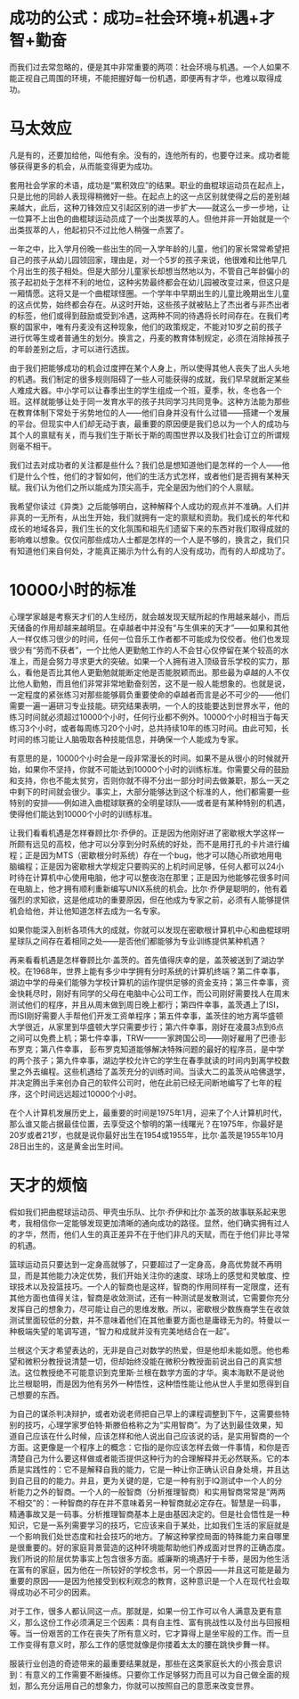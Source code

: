 # 成功的公式：成功=社会环境+机遇+才智+勤奋

而我们过去常忽略的，便是其中非常重要的两项：社会环境与机遇。一个人如果不能正视自己周围的环境，不能把握好每一份机遇，即便再有才华，也难以取得成功。

# 马太效应

凡是有的，还要加给他，叫他有余。没有的，连他所有的，也要夺过来。成功者能够获得更多的机会，从而能变得更为成功。

套用社会学家的术语，成功是“累积效应”的结果。职业的曲棍球运动员在起点上，只是比他的同龄人表现得稍微好一些。在起点上的这一点区别就使得之后的差别越来越大，此后，这种刀锋效应又引起区别的进一步扩大——就这么一步一步地，让一位算不上出色的曲棍球运动员成了一个出类拔萃的人。但他并非一开始就是一个出类拔萃的人，他起初只不过比他人稍强一点罢了。

一年之中，比入学月份晚一些出生的同一入学年龄的儿童，他们的家长常常希望把自己的孩子从幼儿园领回家，理由是，对一个5岁的孩子来说，他很难和比他早几个月出生的孩子相处。但是大部分儿童家长却想当然地以为，不管自己年龄偏小的孩子起初处于怎样不利的地位，这种劣势最终都会在幼儿园被改变过来，但这只是一厢情愿。这将又是一个曲棍球怪圈。一个学年中早期出生的儿童比晚期出生儿童的这点优势，始终都会存在。从这时开始，这些孩子就被贴上了杰出者与非杰出者的标签，他们或得到鼓励或受到冷遇，这两种不同的待遇将长时间存在。在我们考察的国家中，唯有丹麦没有这种现象，他们的政策规定，不能对10岁之前的孩子进行优等生或者普通生的划分。换言之，丹麦的教育体制规定，必须在消除掉孩子的年龄差别之后，才可以进行选拔。

由于我们把能够成功的机会过度押在某个人身上，所以使得其他人丧失了出人头地的机遇。我们制定的很多规则阻碍了一些人可能获得的成就，我们早早就断定某些人难成大器。中小学可以让春季出生的学生组成一个班，夏季，秋，冬也各一个班。这样就能够让处于同一发育水平的孩子共同学习共同竞争。这种方法能为那些在教育体制下常处于劣势地位的人——他们自身并没有什么过错——搭建一个发展的平台。但现实中人们却无动于衷，最重要的原因便是我们总以为一个人的成功与其个人的禀赋有关，而与我们生于斯长于斯的周围世界以及我们社会订立的所谓规则毫不相干。

我们过去对成功者的关注都是些什么？我们总是想知道他们是怎样的一个人——他们是什么个性，他们的才智如何，他们的生活方式怎样，或者他们是否拥有某种天赋。我们认为他们之所以能成为顶尖高手，完全是因为他们的个人禀赋。

我希望你读过《异类》之后能够明白，这种解释个人成功的观点并不准确。人们并非真的一无所有，从出生开始，我们就拥有一定的禀赋和资助。我们成长的年代和成长的地域各异，我们生长的文化氛围和祖先们遗留下来的东西对我们取得成就的影响难以想象。仅仅问那些成功人士都是怎样的一个人是不够的，换言之，我们只有知道他们来自何处，才能真正揭示为什么有的人没有成功，而有的人却成功了。

# 10000小时的标准

心理学家越是考察天才们的人生经历，就会越发现天赋所起的作用越来越小，而后天储备的作用却越来越明显。在卓越者中并没有“与生俱来的天才”——如果和其他人一样仅练习很少的时间，任何一位音乐工作者都不可能成为佼佼者。他们也发现很少有“劳而不获者”，一个比他人更勤勉工作的人不会甘心仅停留在某个较高的水准上，而是会努力寻求更大的突破。如果一个人拥有进入顶级音乐学校的实力，那么，看他是否比其他人更勤勉就能断定他是否能脱颖而出。那些最为卓越的人不仅比他人勤勉，而且他们非常非常地勤奋刻苦，这不是一般人能想象的。也就是说，一定程度的紧张练习对那些能够肩负重要使命的卓越者而言是必不可少的——他们需要一遍一遍研习专业技能。研究结果表明，一个人的技能要达到世界水平，他的练习时间就必须超过10000个小时，任何行业都不例外。10000个小时相当于每天练习3个小时，或者每周练习20个小时，总共持续10年的练习时间。由此可知，长时间的练习能让人脑吸取各种技能信息，并确保一个人能成为专家。

有意思的是，10000个小时会是一段非常漫长的时间。如果不是从很小的时候就开始，如果你不坚持，你就不可能达到10000个小时的训练标准。你需要父母的鼓励和支持，你也不能太贫穷，否则你就不得不分出一部分时间去做兼职，那么一天之中剩下的时间就会很少。事实上，大部分能够达到这个标准的人，他们都需要一些特别的安排——例如进入曲棍球联赛的全明星球队——或者是有某种特别的机遇，使得他们能达到10000个小时的训练标准。

让我们看看机遇是怎样眷顾比尔·乔伊的。正是因为他刚好进了密歇根大学这样一所颇有远见的高校，他才可以分享到分时系统的好处，而不是用打孔的卡片进行编程；正是因为MTS（密歇根分时系统）存在一个bug，他才可以随心所欲地用电脑编程；正是因为密歇根大学规定只要购买的上机时间足够，任何人都可以24小时待在计算机中心使用电脑，他才可以整夜泡在那里；正是因为他能够花很多时间在电脑上，他才拥有顺利重新编写UNIX系统的机会。比尔·乔伊是聪明的，他有着强烈的求知欲，这是他成功的重要原因，但在他成为专家之前，必须有人能够提供机会给他，并让他知道怎样去成为一名专家。

如果你能深入剖析各项伟大的成就，你就可以发现在密歇根计算机中心和曲棍球明星球队之间存在着相同之处——是否他们都能够为专业训练提供某种机遇？

再来看看机遇是怎样眷顾比尔·盖茨的。首先值得庆幸的是，盖茨被送到了湖边学校。在1968年，世界上能有多少中学拥有分时系统的计算机终端？第二件幸事，湖边中学的母亲们能够为学校计算机的运作提供足够的资金支持；第三件幸事，资金快耗尽时，刚好有同学的父母在电脑中心公司工作，而公司刚好需要找人在周末测试他们的程序，并且从周末做到周日晚上都行；第四件幸事，盖茨遇上了ISI，而ISI刚好需要人手帮他们开发工资单程序；第五件幸事，盖茨住的地方离华盛顿大学很近，从家里到华盛顿大学只需要步行；第六件幸事，刚好在凌晨3点到6点之间可以免费上机；第七件幸事，TRW——一家跨国公司——刚好雇用了巴德·彭布罗克；第八件幸事， 彭布罗克知道能够解决特殊问题的最好的程序员，是中学的两个孩子；第九件幸事，湖边学校允许它的学生在春季就读的时间内到离学校数里之外去编程。这些机遇给了盖茨充分的训练时间。当读大二的盖茨从哈佛退学，并决定腾出手来创办自己的软件公司时，他在此前已经无间断地编写了七年的程序，这个时间远远超过10000个小时。

在个人计算机发展历史上，最重要的时间是1975年1月，迎来了个人计算机时代，那么谁又能占据最佳位置，去享受这个黎明的第一线曙光？在1975年，你最好是20岁或者21岁，也就是说你最好出生在1954或1955年，比尔·盖茨是1955年10月28日出生的，这是黄金出生时间。

# 天才的烦恼

假如我们把曲棍球运动员、甲壳虫乐队、比尔·乔伊和比尔·盖茨的故事联系起来思考，我相信你一定能够发现更加清晰的通向成功的路径。显然，他们确实拥有过人的才华，然而，他们人生的真正差异不在于他们非凡的天赋，而在于他们非比寻常的机遇。

篮球运动员只要达到一定身高就够了，只要超过了一定身高，身高优势就不再明显，而是其他能力决定优势，我们开始关注你的速度、球场上的感觉和灵敏度、控球技术以及投篮技巧。一个人的智商也是这样，智商的作用同样有一定限度，还有其他方面也值得关注，智商是收敛测试，还有一种测试是发散测试，它需要你充分发挥自己的想象力，尽可能让自己的思维发散。所以，密歇根少数族裔学生在收敛测试里面较低的分数，并不意味着他们在其他重要方面也是庸碌无为的。特曼以一种极端失望的笔调写道，“智力和成就并没有完美地结合在一起”。

兰根这个天才希望表达的，无非是自己对数学的热爱，但是他却未能如愿。他也希望和微积分教授说清楚一切，但却始终没能在微积分教授面前说出自己的真实想法。这位教授绝不可能意识到克里斯·兰根在数学方面的才华。奥本海默不是说他比兰根聪明，而是因为他有另外一种悟性，这种悟性能让他从世人手里如愿得到自己想要的东西。

为自己的谋杀判决辩护，或者劝说老师把自己早上的课程调整到下午，这需要些特别的技巧，心理学家罗伯特·斯滕伯格称之为“实用智商”。为了达到最佳效果，知道自己应该在什么时候，应该怎样和他人说出自己应该说的话，是实用智商的一个方面。这更像是一个程序上的概念：它指的是你应该怎样去做一件事情，和你是否清楚自己为什么要这样做或者能否提供这种行为的合理解释并无必然联系。它的本质是实践性的：它不是解释自我的能力，它是一种让你正确认识自身处境，并且达到自己目的的能力。并且，更为关键的是，它是一种有别于IQ测试中一个人的分析能力之外的智商。一个人的一般智商（分析推理智商）和实用智商常常是“两两不相交”的：一种智商的存在并不意味着另一种智商就必定存在。智慧是一码事，精通事故又是一码事。分析推理智商基本上是由基因决定的。但是社会悟性是一种知识，它是一系列需要学习的技巧，它应该来自于某处，比如我们生活的家庭就是一个影响我们处世态度和社会技巧的地方。了解这种掌控局面的特殊能力来自哪里是很重要的。好的家庭背景营造的这种环境能帮助他们养成面对世界的正确态度。我们所说的阶层优势事实上包含很多方面。威廉斯的境遇好于卡蒂，是因为他生活在富有的家庭，因为他在一所较好的学校念书，另一个原因——并且这可能是最为重要的原因——是因为他接受到权利观念的教育，这种意识是一个人在现代社会取得成功必不可少的因素。

对于工作，很多人都认同这一点。那就是，如果一份工作可以令人满意及更有意义，那么这份工作必须满足三个因素：具有自主性、富有挑战性以及付出与回报相等。当一份艰苦的工作在丧失了所有意义时，它才算得上是坐牢般的工作。而一旦工作变得有意义时，那么工作的感觉就像是你搂着太太的腰在跳快步舞一样。

服装行业创造的奇迹带来的最重要结果就是，那些在这类家庭长大的小孩会意识到：有意义的工作需要不断操练。只要你工作足够努力而且可以为自己做全面的规划，那么充分运用自己的想象力，你就可以按照自己的意愿来改变世界。
​